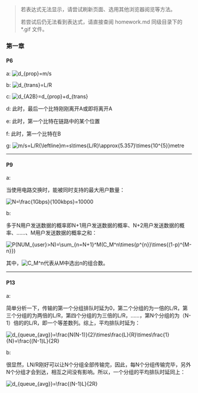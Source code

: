 > 若表达式无法显示，请尝试刷新页面、选用其他浏览器阅览等方法。
>
> 若尝试后仍无法看到表达式，请直接查阅 homework.md 同级目录下的 *.gif 文件。

### 第一章

#### P6

a: <img src='1.gif' alt="d_{prop}=m/s">

b: <img src='2.gif' alt="d_{trans}=L/R">

c: <img src='3.gif' alt="d_{A2B}=d_{prop}+d_{trans}">

d: 此时，最后一个比特刚刚离开A或即将离开A

e: 此时，第一个比特在链路中的某个位置

f: 此时，第一个比特在B

g: <img src='4.gif' alt="m/s=L/R{\leftline}m=s\times{L/R}\approx{5.357}\times{10^{5}}metre">

***

#### P9

a:

当使用电路交换时，能被同时支持的最大用户数量：

<img src='5.gif' alt="N=\frac{1Gbps}{100kbps}=10000">

b:

多于N用户发送数据的概率即N+1用户发送数据的概率、N+2用户发送数据的概率、……、M用户发送数据的概率之和：

<img src='6.gif' alt="P(NUM_{user}>N)=\sum_{n=N+1}^M(C_M^n\times{p^{n}}\times{(1-p)^{M-n}})">

其中，<img src='7.gif' alt="C_M^n">代表从M中选出n的组合数。

***

#### P13

a: 

简单分析一下，传输的第一个分组排队时延为0，第二个分组的为一倍的L/R，第三个分组的为两倍的L/R，第四个分组的为三倍的L/R，……，第N个分组的为（N-1）倍的的L/R，即一个等差数列。综上，平均排队时延为：

<img src='8.gif' alt="d_{queue_{avg}}=\frac{N(N-1)}{2}\times\frac{L}{R}\times\frac{1}{N}=\frac{(N-1)L}{2R}">

b:

很显然，LN/R刚好可以让N个分组全部传输完，因此，每N个分组传输完毕，另外N个分组才会到达，相互之间没有影响。所以，一个分组的平均排队时延同上：

<img src='9.gif' alt="d_{queue_{avg}}=\frac{(N-1)L}{2R}">